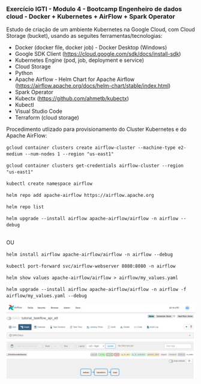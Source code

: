 ### Exercício IGTI - Modulo 4 - Bootcamp Engenheiro de dados cloud - Docker + Kubernetes + AirFlow + Spark Operator

Estudo de criação de um ambiente Kubernetes na Google Cloud, com Cloud Storage (bucket), usando as seguites ferramentas/tecnologias:

* Docker (docker file, docker job) - Docker Desktop (Windows)
* Google SDK Client (https://cloud.google.com/sdk/docs/install-sdk)
* Kubernetes Engine (pod, job, deployment e service)
* Cloud Storage
* Python
* Apache Airflow - Helm Chart for Apache Airflow (https://airflow.apache.org/docs/helm-chart/stable/index.html)
* Spark Operator
* Kubectx (https://github.com/ahmetb/kubectx)
* Kubectl
* Visual Studio Code
* Terraform (cloud storage)

Procedimento utlizado para provisionamento do Cluster Kubernetes e do Apache AirFlow:

`gcloud container clusters create airflow-cluster --machine-type e2-medium --num-nodes 1 --region "us-east1"`

`gcloud container clusters get-credentials airflow-cluster --region "us-east1"`

`kubectl create namespace airflow`

`helm repo add apache-airflow https://airflow.apache.org`

`helm repo list`

`helm upgrade --install airflow apache-airflow/airflow -n airflow --debug`

<br>OU<br>

`helm install airflow apache-airflow/airflow -n airflow --debug`

`kubectl port-forward svc/airflow-webserver 8080:8080 -n airflow`

`helm show values apache-airflow/airflow > airflow/my_values.yaml`

`helm upgrade --install airflow apache-airflow/airflow -n airflow -f airflow/my_values.yaml --debug`

![airflow](img/airflow.jpg)